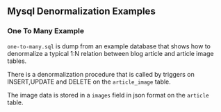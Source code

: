 ## Mysql Denormalization Examples

### One To Many Example

`one-to-many.sql` is dump from an example database that shows how to denormalize a typical 1:N relation between blog article and article image tables. 

There is a denormalization procedure that is called by triggers on INSERT,UPDATE and DELETE on the `article_image` table. 

The image data is stored in a `images` field in json format on the `article` table. 
